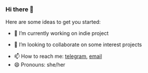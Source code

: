### Hi there 👋



Here are some ideas to get you started:

- 🔭 I’m currently working on indie project
<!-- - 🌱 I’m currently learning  -->
- 👯 I’m looking to collaborate on some interest projects
<!-- - 💬 Ask me about ... -->
- 📫 How to reach me: [telegram](https://t.me/taaaafa), [email](mailto:karpenko.krista@gmail.com?subject=Contact%20from%20github)
- 😄 Pronouns: she/her
<!-- - ⚡ Fun fact: ... -->


